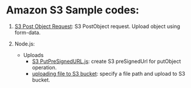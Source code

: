 # Amazon S3 Sample codes:

1. [S3 Post Object Request](https://ritishgumber.github.io/S3SampleCodes/PostObject.html): S3 PostObject request. Upload object using form-data.

2. Node.js:
   * Uploads 
     * [S3 PutPreSignedURL.js](https://ritishgumber.github.io/S3SampleCodes/Node.js/putPresignedUrl.js): create S3 preSignedUrl for putObject operation.
     * [uploading file to S3 bucket](https://ritishgumber.github.io/S3SampleCodes/Node.js/uploadObjectUsingFileLocation.js): specify a file path and upload to S3 bucket.
      
